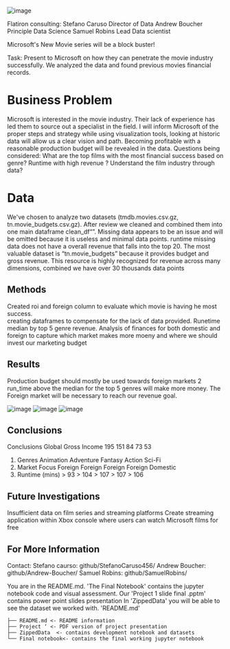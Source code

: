 ![image](https://user-images.githubusercontent.com/110699702/186933478-746d378b-73c0-43d4-955b-bbd89dbcdeda.png)



Flatiron consulting:
Stefano Caruso Director of Data
Andrew Boucher Principle Data Science
Samuel Robins Lead Data scientist

 Microsoft's New Movie series will be a block buster!
 

Task: Present to Microsoft on how they can penetrate the movie industry successfully. We analyzed the data and found previous movies financial records. 


# Business Problem

Microsoft is interested in the movie industry. Their lack of experience has led them to source
out a specialist in the field. I will inform Microsoft of the proper steps and strategy while 
using visualization tools, looking at historic data will allow us a clear vision and path. Becoming profitable with a reasonable production budget will be revealed in the data. 
Questions being considered:
What are the top films with the most financial success based on genre?
Runtime with high revenue ?
Understand the film industry through data?


# Data
We've chosen to analyze two datasets (tmdb.movies.csv.gz, tn.movie_budgets.csv.gz). After review we cleaned and combined them into one main dataframe clean_df“”. 
Missing data appears to be an issue and will be omitted because it is useless and minimal data points. runtime missing data does not have a overall revenue that falls into the top 20.
The most valuable dataset is “tn.movie_budgets” because it provides budget and gross revenue.  This resource is highly recognized for revenue across many dimensions, combined we have over 30 thousands data points



## Methods
Created roi and foreign column to evaluate which movie is having he most success.  
creating dataframes to compensate for the lack of data provided.
Runetime median by top 5 genre revenue.
Analysis of finances for both domestic and foreign to capture which market makes more moeny and where we should invest our marketing budget



## Results
Production budget should mostly be used towards foreign markets 2
run_time above the median for the top 5 genres will make more money.
The Foreign market will be necessary to reach our revenue goal. 

![image](https://user-images.githubusercontent.com/110699702/194668124-7e115fa4-da39-40d1-97de-ec26503d4ea2.png)
![image](https://user-images.githubusercontent.com/110699702/194668136-4415a59f-75c4-4061-ba90-d5a341971afc.png)
![image](https://user-images.githubusercontent.com/110699702/194668176-7de64ac6-8033-4586-a9ea-36bba328fc20.png)



## Conclusions

Conclusions
Global Gross Income 195        151       84     73    53
1. Genres         Animation Adventure  Fantasy  Action  Sci-Fi
3. Market         Focus      Foreign   Foreign  Foreign Foreign Domestic
4. Runtime (mins) > 93 >      104   >   107  >   107  >  106




## Future Investigations
Insufficient data on film series and streaming platforms
Create streaming application within Xbox console where users can watch
Microsoft films for free



## For More Information

Contact:
Stefano caurso: github/StefanoCaruso456/
Andrew Boucher: github/Andrew-Boucher/
Samuel Robins: github/SamuelRobins/

You are in the README.md. 'The Final Notebook' contains the jupyter notebook code and visual assessment. 
Our 'Project 1 slide final .pptm' contains power point slides presentation 
In 'ZippedData' you will be able to see the dataset we worked with. 
'README.md' 

```
├── README.md <- README information
├── Project ‘ <- PDF version of project presentation
├── ZippedData  <- contains development notebook and datasets
└── Final notebook<- contains the final working jupyter notebook                           
```
